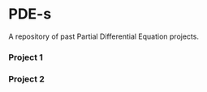# PDE-s
A repository of past Partial Differential Equation projects.
### Project 1 


### Project 2


